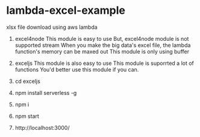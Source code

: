 # lambda-excel-example
xlsx file download using aws lambda

1. excel4node
This module is easy to use 
But, excel4node module is not supported stream
When you make the big data's excel file, the lambda function's memory can be maxed out
This module is only using buffer

2. exceljs
This module is also easy to use 
This module is suporrted a lot of functions
You'd better use this module if you can.

1. cd exceljs
2. npm install serverless -g
3. npm i
4. npm start
5. http://localhost:3000/

